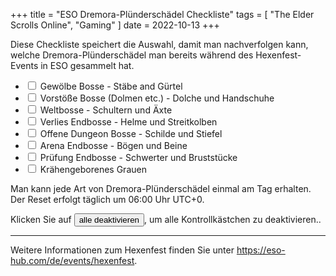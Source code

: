 +++
title = "ESO Dremora-Plünderschädel Checkliste"
tags = [
    "The Elder Scrolls Online",
    "Gaming"
]
date = 2022-10-13
+++

Diese Checkliste speichert die Auswahl, damit man nachverfolgen kann, welche Dremora-Plünderschädel man bereits während des Hexenfest-Events in ESO gesammelt hat.

<ul class="list-group my-4">
    <li class="list-group-item">
        <input class="form-check-input me-1 save-cb-state" type="checkbox" id="delve">
        <label class="form-check-label" for="delve">Gewölbe Bosse<span class="text-muted"> - Stäbe and Gürtel</span></label>
    </li>
    <li class="list-group-item">
        <input class="form-check-input me-1 save-cb-state" type="checkbox" id="insurgent">
        <label class="form-check-label" for="insurgent">Vorstöße Bosse (Dolmen etc.)<span class="text-muted"> - Dolche und Handschuhe</span></label>
    </li>
    <li class="list-group-item">
        <input class="form-check-input me-1 save-cb-state" type="checkbox" id="world">
        <label class="form-check-label" for="world">Weltbosse<span class="text-muted"> - Schultern und Äxte</span></label>
    </li>
    <li class="list-group-item">
        <input class="form-check-input me-1 save-cb-state" type="checkbox" id="dungeon">
        <label class="form-check-label" for="dungeon">Verlies Endbosse<span class="text-muted"> - Helme und Streitkolben</span></label>
    </li>
    <li class="list-group-item">
        <input class="form-check-input me-1 save-cb-state" type="checkbox" id="public">
        <label class="form-check-label" for="public">Offene Dungeon Bosse<span class="text-muted"> - Schilde und Stiefel</span></label>
    </li>
    <li class="list-group-item">
        <input class="form-check-input me-1 save-cb-state" type="checkbox" id="arena">
        <label class="form-check-label" for="arena">Arena Endbosse<span class="text-muted"> - Bögen und Beine</span></label>
    </li>
    <li class="list-group-item">
        <input class="form-check-input me-1 save-cb-state" type="checkbox" id="trial">
        <label class="form-check-label" for="trial">Prüfung Endbosse<span class="text-muted"> - Schwerter und Bruststücke</span></label>
    </li>
    <li class="list-group-item">
        <input class="form-check-input me-1 save-cb-state" type="checkbox" id="crow">
        <label class="form-check-label" for="crow">Krähengeborenes Grauen<span class="text-muted"></span></label>
    </li>
</ul>

Man kann jede Art von Dremora-Plünderschädel einmal am Tag erhalten. Der Reset erfolgt täglich um 06:00 Uhr UTC+0.

Klicken Sie auf <button type="button" class="btn btn-outline-danger" OnClick="uncheck_all()">alle deaktivieren</button>, um alle Kontrollkästchen zu deaktivieren..

<hr class="my-5">

Weitere Informationen zum Hexenfest finden Sie unter <https://eso-hub.com/de/events/hexenfest>.

<script>
// Source: http://www.marcorpsa.com/ee/t2641.html
(function () {
    var cbstate;

    window.addEventListener('load', function () {
        cbstate = JSON.parse(localStorage['CBState'] || '{}');

        for (var i in cbstate) {
            var el = document.querySelector('input[id="' + i + '"]');
            if (el) el.checked = true;
        }

        var cb = document.getElementsByClassName('save-cb-state');

        for (var i = 0; i < cb.length; i++) {

            cb[i].addEventListener('click', function (evt) {
                // get the cbstate again, in case uncheck_all was invoked
                cbstate = JSON.parse(localStorage['CBState'] || '{}');

                if (this.checked) {
                    cbstate[this.id] = true;
                }
                else if (cbstate[this.id]) {
                    delete cbstate[this.id];
                }

                localStorage.CBState = JSON.stringify(cbstate);
            });
        }
    });
})();

function uncheck_all() {
    document.querySelectorAll('input[type=checkbox]').forEach(el => el.checked = false)
    localStorage.CBState = "{}";
}
</script>
